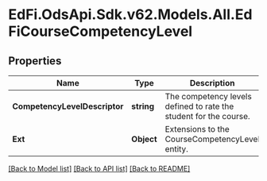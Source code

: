# EdFi.OdsApi.Sdk.v62.Models.All.EdFiCourseCompetencyLevel

## Properties

Name | Type | Description | Notes
------------ | ------------- | ------------- | -------------
**CompetencyLevelDescriptor** | **string** | The competency levels defined to rate the student for the course. | 
**Ext** | **Object** | Extensions to the CourseCompetencyLevel entity. | [optional] 

[[Back to Model list]](../README.md#documentation-for-models) [[Back to API list]](../README.md#documentation-for-api-endpoints) [[Back to README]](../README.md)

